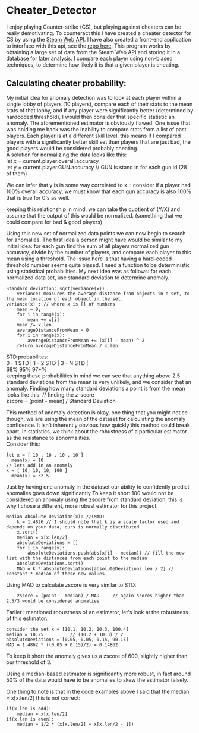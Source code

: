 # Cheater_Detector
I enjoy playing Counter-strike (CS), but playing against cheaters can be really demotivating. To counteract this I have 
created a cheater detector for CS by using the [Steam Web API](https://partner.steamgames.com/doc/webapi_overview). I 
have also created a front-end application to interface with this api, see the [repo here](https://github.com/DawsonReschke/Cheater_detector_Client).
This program works by obtaining a large set of data from the Steam Web API and storing it in a database for later 
analysis. I compare each player using non-biased techniques, to determine how likely it is that a given player is cheating. 
   
## Calculating cheater probability:   
My initial idea for anomaly detection was to look at each player within a single lobby of players
(10 players), compare each of their stats to the mean stats of that lobby, and if any player were significantly better
(determined by hardcoded threshold), I would then consider that specific statistic an anomaly. 
	The aforementioned estimator is obviously flawed. One issue that was holding me back was the inability to compare
stats from a list of past players. Each player is at a different skill level, this means if I compared players with a 
significantly better skill set than players that are just bad, the good players would be considered probably cheating.    
A solution for normalizing the data looks like this:    
	let x = current.player.overall.accuracy   
	let y = current.player.GUN.accuracy // GUN is stand in for each gun id (28 of them)    

We can infer that y is in some way correlated to x :: consider if a player had 100% overall accuracy, 
we must know that each gun accuracy is also 100% that is true for 0's as well.   

keeping this relationship in mind, we can take the quotient of (Y/X) and assume that the output of this would be
normalized. (something that we could compare for bad & good players)    

Using this new set of normalized data points we can now begin to search for anomalies. The first idea a person 
might have would be similar to my initial idea: for each gun find the sum of all players normalized gun accuracy,
divide by the number of players, and compare each player to this mean using a threshold. The issue here is that having 
a hard-coded threshold number seems quite biased. I need a function to be deterministic using statistical probabilities. 
My next idea was as follows: for each normalized data set, use standard deviation to determine anomaly.   
```
Standard deviation: sqrt(veriance(x))
	veriance: measures the average distance from objects in a set, to the mean location of each object in the set. 
veriance(x) : // where x is [] of numbers
	mean = 0;
	for i in range(x):
		mean += x[i]
	mean /= x.len
	averageDistanceFromMean = 0
	for i in range(x):
		averageDistanceFromMean += (x[i] - mean) ^ 2
	return averageDistanceFromMean / x.len
```  
STD probabilites:  
	0 - 1 STD | 1 - 2 STD | 3 - N STD |   
	    68%		95%	   97+%  
keeping these probabilities in mind we can see that anything above 2.5 standard deviations from the mean is very unlikely,
and we consider that an anomaly. 
Finding how many standard deviations a point is from the mean looks like this: // finding the z-score  
	   zscore = (point - mean) / Standard Deviation   
  
This method of anomaly detection is okay, one thing that you might notice though, we are using the mean of the dataset for
calculating the anomaly confidence. It isn't inherently obvious how quickly this method could break apart. In statistics,
we think about the robustness of a particular estimator as the resistance to abnormalities.  
Consider this:   
```
let x = [ 10 , 10 , 10 , 10 ]  
  mean(x) = 10  
// lets add in an anomaly  
x = [ 10, 10, 10, 100 ]   
  mean(x) = 32.5  
```
Just by having one anomaly in the dataset our ability to confidently predict anomalies goes down significantly 
To keep it short 100 would not be considered an anomaly using the zscore from standard deviation, this is why 
I chose a different, more robust estimator for this project.
```
Median Absolute Deviation(x): //(MAD)
	k = 1.4826 // I should note that k is a scale factor used and depends on your data, ours is normally distributed
	x.sort()
	median = x[x.len/2]
	absoluteDeviations = []
	for i in range(x): 
		absoluteDeviations.push(abs(x[i] - median)) // fill the new list with the distances from each point to the median
	absoluteDeviations.sort()
	MAD = k * absoluteDeviations[absoluteDeviations.len / 2] // constant * median of these new values. 
```
Using MAD to calculate zscore is very similar to STD:   
```
	zscore = (point - median) / MAD		// again scores higher than 2.5/3 would be considered anomalies
```
Earlier I mentioned robustness of an estimator, let's look at the robustness of this estimator:   
```
consider the set x = [10.1, 10.2, 10.3, 100.4]    
median = 10.25 			// (10.2 + 10.3) / 2   
absoluteDeviations = [0.05, 0.05, 0.15, 90.15]  
MAD = 1.4862 * ((0.05 + 0.15)/2) = 0.14862   
```
To keep it short the anomaly gives us a zscore of 600, slightly higher than our threshold of 3.   

Using a median-based estimator is significantly more robust, in fact around 50% of the data would have to be anomalies to skew the estimator falsely.    

One thing to note is that in the code examples above I said that the median = x[x.len/2] this is not correct:   
```
if(x.len is odd): 
	median = x[x.len/2]
if(x.len is even):
	median = 1/2 * (x[x.len/2] + x[x.len/2 - 1])
```
